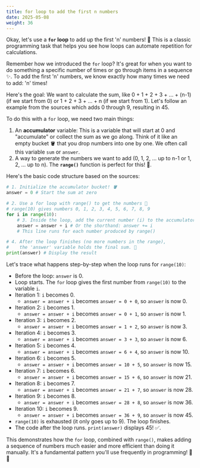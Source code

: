 ```yaml
---
title: for loop to add the first n numbers
date: 2025-05-08
weight: 36
---
```


Okay, let's use a **`for` loop** to add up the first 'n' numbers! 🤩 This is a classic programming task that helps you see how loops can automate repetition for calculations.

Remember how we introduced the `for` loop? It's great for when you want to do something a specific number of times or go through items in a sequence ✨. To add the first 'n' numbers, we know exactly how many times we need to add: 'n' times!

Here's the goal: We want to calculate the sum, like 0 + 1 + 2 + 3 + ... + (n-1) (if we start from 0) or 1 + 2 + 3 + ... + n (if we start from 1). Let's follow an example from the sources which adds 0 through 9, resulting in 45.

To do this with a `for` loop, we need two main things:

1.  An **accumulator** variable: This is a variable that will start at 0 and "accumulate" or collect the sum as we go along. Think of it like an empty bucket 🪣 that you drop numbers into one by one. We often call this variable `sum` or `answer`.
2.  A way to generate the numbers we want to add (0, 1, 2, ... up to n-1 or 1, 2, ... up to n). The **`range()`** function is perfect for this! 🔢.

Here's the basic code structure based on the sources:

```python
# 1. Initialize the accumulator bucket! 🪣
answer = 0 # Start the sum at zero

# 2. Use a for loop with range() to get the numbers 🔢
# range(10) gives numbers 0, 1, 2, 3, 4, 5, 6, 7, 8, 9
for i in range(10):
    # 3. Inside the loop, add the current number (i) to the accumulator
    answer = answer + i # Or the shorthand: answer += i
    # This line runs for each number produced by range()

# 4. After the loop finishes (no more numbers in the range),
#    the 'answer' variable holds the final sum. 🎉
print(answer) # Display the result
```

Let's trace what happens step-by-step when the loop runs for `range(10)`:

*   Before the loop: `answer` is 0.
*   Loop starts. The `for` loop gives the first number from `range(10)` to the variable `i`.
*   Iteration 1: `i` becomes 0.
    *   `answer = answer + i` becomes `answer = 0 + 0`, so `answer` is now 0.
*   Iteration 2: `i` becomes 1.
    *   `answer = answer + i` becomes `answer = 0 + 1`, so `answer` is now 1.
*   Iteration 3: `i` becomes 2.
    *   `answer = answer + i` becomes `answer = 1 + 2`, so `answer` is now 3.
*   Iteration 4: `i` becomes 3.
    *   `answer = answer + i` becomes `answer = 3 + 3`, so `answer` is now 6.
*   Iteration 5: `i` becomes 4.
    *   `answer = answer + i` becomes `answer = 6 + 4`, so `answer` is now 10.
*   Iteration 6: `i` becomes 5.
    *   `answer = answer + i` becomes `answer = 10 + 5`, so `answer` is now 15.
*   Iteration 7: `i` becomes 6.
    *   `answer = answer + i` becomes `answer = 15 + 6`, so `answer` is now 21.
*   Iteration 8: `i` becomes 7.
    *   `answer = answer + i` becomes `answer = 21 + 7`, so `answer` is now 28.
*   Iteration 9: `i` becomes 8.
    *   `answer = answer + i` becomes `answer = 28 + 8`, so `answer` is now 36.
*   Iteration 10: `i` becomes 9.
    *   `answer = answer + i` becomes `answer = 36 + 9`, so `answer` is now 45.
*   `range(10)` is exhausted (it only goes up to 9). The loop finishes.
*   The code after the loop runs. `print(answer)` displays 45! ✅.

This demonstrates how the `for` loop, combined with `range()`, makes adding a sequence of numbers much easier and more efficient than doing it manually. It's a fundamental pattern you'll use frequently in programming! 💪😊